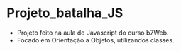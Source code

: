 # Projeto_batalha_JS
- Projeto feito na aula de Javascript do curso b7Web.
- Focado em Orientação a Objetos, utilizandos classes.
